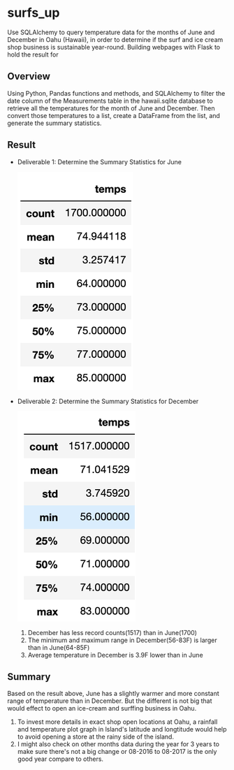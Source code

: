 # surfs_up
Use SQLAlchemy to query temperature data for the months of June and December in Oahu (Hawaii), in order to determine if the surf and ice cream shop business is sustainable year-round. Building webpages with Flask to hold the result for 

## Overview
Using Python, Pandas functions and methods, and SQLAlchemy to filter the date column of the Measurements table in the hawaii.sqlite database to retrieve all the temperatures for the month of June and December. Then convert those temperatures to a list, create a DataFrame from the list, and generate the summary statistics.
  
## Result
- Deliverable 1: Determine the Summary Statistics for June<br>
  
  ![Jun](JuneTemperatures.png)<br>
  
- Deliverable 2: Determine the Summary Statistics for December<br>
  
  ![Dec](DecemberTemperatures.png)<br>
  1. December has less record counts(1517) than in June(1700)
  2. The minimum and maximum range in December(56-83F) is larger than in June(64-85F)
  3. Average temperature in December is 3.9F lower than in June

## Summary 

Based on the result above, June has a slightly warmer and more constant range of temperature than in December. But the different is not big that would effect to open an ice-cream and surffing business in Oahu. 

1. To invest more details in exact shop open locations at Oahu, a rainfall and temperature plot graph in lsland's latitude and longtitude would help to avoid opening a store at the rainy side of the island. 
2. I might also check on other months data during the year for 3 years to make sure there's not a big change or 08-2016 to 08-2017 is the only good year compare to others. 

